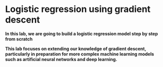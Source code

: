 # Logistic regression using gradient descent

**In this lab, we are going to build a logistic regression model step by step from scratch**

**This lab focuses on extending our knowledge of gradient descent, particularly in preparation for more complex machine learning models such as artificial neural networks and deep learning.**

